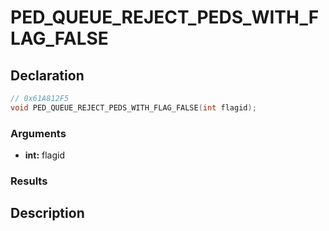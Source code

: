 # PED_QUEUE_REJECT_PEDS_WITH_FLAG_FALSE

## Declaration
```cpp
// 0x61A812F5
void PED_QUEUE_REJECT_PEDS_WITH_FLAG_FALSE(int flagid);
```

### Arguments
- **int:** flagid

### Results

## Description
